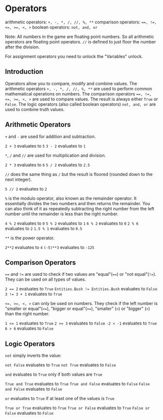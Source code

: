# Operators
arithmetic operators: `+, -, *, /, //, %, **`
comparison operators: `==, !=, <=, >=, <, >`
boolean operators: `not, and, or`

Note: All numbers in the game are floating point numbers. So all arithmetic operators are floating point operators.
`//` is defined to just floor the number after the division.

For assignment operators you need to unlock the "Variables" unlock.

## Introduction
Operators allow you to compare, modify and combine values. 
The arithmetic operators `+, -, *, /, //, %, **` are used to perform common mathematical operations on numbers. 
The comparison operators `==, !=, <=, >=, <, >` are used to compare values. The result is always either `True` or `False`.
The logic operators (also called boolean operators) `not, and, or` are used to combine truth values.

## Arithmetic Operators
`+` and `-` are used for addition and subtraction.

`2 + 3` evaluates to `5`
`3 - 2` evaluates to `1`

`*`, `/` and `//` are used for multiplication and division.

`2 * 3` evaluates to `6`
`5 / 2` evaluates to `2.5`

`//` does the same thing as `/` but the result is floored (rounded down to the next integer).

`5 // 2` evaluates to `2`

`%` is the modulo operator, also known as the remainder operator. It essentially divides the two numbers and then returns the remainder. You can also think of it as repeatedly subtracting the right number from the left number until the remainder is less than the right number.

`4 % 2` evaluates to `0`
`5 % 2` evaluates to `1`
`6 % 2` evaluates to `0`
`2 % 6` evaluates to `2`
`1.5 % 1` evaluates to `0.5`

`**` is the power operator.

`2**2` evaluates to `4`
`(-5)**3` evaluates to `-125`

## Comparison Operators
`==` and `!=` are used to check if two values are "equal"(`==`) or "not equal"(`!=`). They can be used on all types of values.

`2 == 2` evaluates to `True`
`Entities.Bush != Entities.Bush` evaluates to `False`
`3 != 3 + 1` evaluates to `True`

`<=, >=, <, >` can only be used on numbers. They check if the left number is "smaller or equal"(`<=`), "bigger or equal"(`>=`), "smaller" (`<`) or "bigger" (`>`) than the right number.

`1 <= 1` evaluates to `True`
`2 >= 3` evaluates to `False`
`-2 < -1` evaluates to `True`
`6 > 6` evaluates to `False`

## Logic Operators
`not` simply inverts the value:

`not False` evaluates to `True`
`not True` evaluates to `False`

`and` evaluates to `True` only if both values are `True`

`True and True` evaluates to `True`
`True and False` evaluates to `False`
`False and False` evaluates to `False`

`or` evaluates to `True` if at least one of the values is `True`

`True or True` evaluates to `True`
`True or False` evaluates to `True`
`False or False` evaluates to `False`